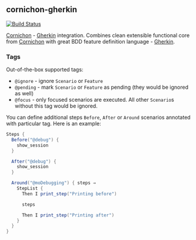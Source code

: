 ## cornichon-gherkin

[![Build Status](https://travis-ci.org/OlegIlyenko/cornichon-gherkin.svg?branch=master)](https://travis-ci.org/OlegIlyenko/cornichon-gherkin)

[Cornichon](http://agourlay.github.io/cornichon/) - [Gherkin](https://github.com/cucumber/cucumber/wiki/Gherkin) integration. Combines clean extensible
functional core from [Cornichon](http://agourlay.github.io/cornichon/) with great BDD feature definition language -
[Gherkin](https://github.com/cucumber/cucumber/wiki/Gherkin).

### Tags

Out-of-the-box supported tags:

* `@ignore` - ignore `Scenario` or `Feature`
* `@pending` - mark `Scenario` or `Feature` as pending (they would be ignored as well)
* `@focus` - only focused scenarios are executed. All other `Scenario`s without this tag would be ignored.

You can define additional steps `Before`, `After` or `Around` scenarios annotated with particular tag. Here is an example:

```scala
Steps {
  Before("@debug") {
    show_session
  }

  After("@debug") {
    show_session
  }

  Around("@moDebugging") { steps ⇒
    StepList {
      Then I print_step("Printing before")

      steps

      Then I print_step("Printing after")
    }
  }
}
```
